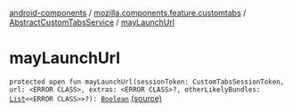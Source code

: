 [android-components](../../index.md) / [mozilla.components.feature.customtabs](../index.md) / [AbstractCustomTabsService](index.md) / [mayLaunchUrl](./may-launch-url.md)

# mayLaunchUrl

`protected open fun mayLaunchUrl(sessionToken: CustomTabsSessionToken, url: <ERROR CLASS>, extras: <ERROR CLASS>?, otherLikelyBundles: `[`List`](https://kotlinlang.org/api/latest/jvm/stdlib/kotlin.collections/-list/index.html)`<<ERROR CLASS>>?): `[`Boolean`](https://kotlinlang.org/api/latest/jvm/stdlib/kotlin/-boolean/index.html) [(source)](https://github.com/mozilla-mobile/android-components/blob/master/components/feature/customtabs/src/main/java/mozilla/components/feature/customtabs/AbstractCustomTabsService.kt#L84)